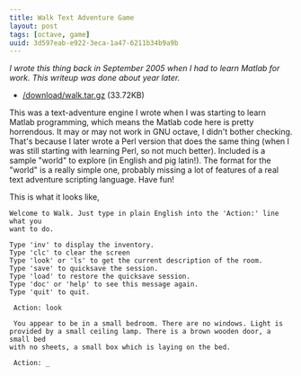 ```yaml
---
title: Walk Text Adventure Game
layout: post
tags: [octave, game]
uuid: 3d597eab-e922-3eca-1a47-6211b34b9a9b
---
```


*I wrote this thing back in September 2005 when I had to learn Matlab
for work. This writeup was done about year later.*

* [/download/walk.tar.gz](/download/walk.tar.gz) (33.72KB)

This was a text-adventure engine I wrote when I was starting to learn
Matlab programming, which means the Matlab code here is pretty
horrendous. It may or may not work in GNU octave, I didn't bother
checking. That's because I later wrote a Perl version that does the
same thing (when I was still starting with learning Perl, so not much
better). Included is a sample "world" to explore (in English and pig
latin!). The format for the "world" is a really simple one, probably
missing a lot of features of a real text adventure scripting language.
Have fun!

This is what it looks like,

    Welcome to Walk. Just type in plain English into the 'Action:' line what you
    want to do.

    Type 'inv' to display the inventory.
    Type 'clc' to clear the screen
    Type 'look' or 'ls' to get the current description of the room.
    Type 'save' to quicksave the session.
    Type 'load' to restore the quicksave session.
    Type 'doc' or 'help' to see this message again.
    Type 'quit' to quit.

     Action: look

     You appear to be in a small bedroom. There are no windows. Light is
    provided by a small ceiling lamp. There is a brown wooden door, a small bed
    with no sheets, a small box which is laying on the bed.

     Action: _
